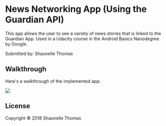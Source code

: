 News Networking App (Using the Guardian API)
===================================

This app allows the user to see a variety of news stories that is linked to the Guardian App. 
Used in a Udacity course in the Android Basics Nanodegree by Google.

Submitted by: Shaunelle Thomas


## Walkthrough

Here's a walkthrough of the implemented app:

<img src='https://media.giphy.com/media/7vAR1TkYx3DFjF8lXX/giphy.gif' />


## License

Copyright © 2018 Shaunelle Thomas
